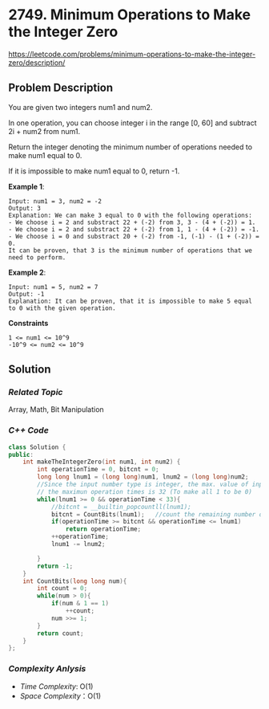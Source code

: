 # 2749. Minimum Operations to Make the Integer Zero
https://leetcode.com/problems/minimum-operations-to-make-the-integer-zero/description/

## Problem Description
You are given two integers num1 and num2.

In one operation, you can choose integer i in the range [0, 60] and subtract 2i + num2 from num1.

Return the integer denoting the minimum number of operations needed to make num1 equal to 0.

If it is impossible to make num1 equal to 0, return -1.



**Example 1**:
```
Input: num1 = 3, num2 = -2
Output: 3
Explanation: We can make 3 equal to 0 with the following operations:
- We choose i = 2 and substract 22 + (-2) from 3, 3 - (4 + (-2)) = 1.
- We choose i = 2 and substract 22 + (-2) from 1, 1 - (4 + (-2)) = -1.
- We choose i = 0 and substract 20 + (-2) from -1, (-1) - (1 + (-2)) = 0.
It can be proven, that 3 is the minimum number of operations that we need to perform.
```
**Example 2**:
```
Input: num1 = 5, num2 = 7
Output: -1
Explanation: It can be proven, that it is impossible to make 5 equal to 0 with the given operation.
```


**Constraints**
```
1 <= num1 <= 10^9
-10^9 <= num2 <= 10^9
```

## Solution

### _Related Topic_
   Array, Math, Bit Manipulation

### _C++ Code_
```cpp
class Solution {
public:
    int makeTheIntegerZero(int num1, int num2) {
        int operationTime = 0, bitcnt = 0;
        long long lnum1 = (long long)num1, lnum2 = (long long)num2;
        //Since the input number type is integer, the max. value of input number is all bits all 1, i.e. 11111111, 11111111, 11111111, 11111111
        // the maximun operation times is 32 (To make all 1 to be 0)
        while(lnum1 >= 0 && operationTime < 33){
            //bitcnt = __builtin_popcountll(lnum1);
            bitcnt = CountBits(lnum1);   //count the remaining number of bit 1 of num1
            if(operationTime >= bitcnt && operationTime <= lnum1)
                return operationTime;
            ++operationTime;
            lnum1 -= lnum2;

        }
        return -1;
    }
    int CountBits(long long num){
        int count = 0;
        while(num > 0){
            if(num & 1 == 1)
                ++count;
            num >>= 1;
        }
        return count;
    }
};
```

### _Complexity Anlysis_
- _Time Complexity_: O(1)
- _Space Complexity_：O(1)
